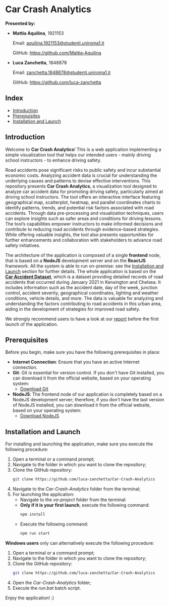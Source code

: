 # Car Crash Analytics
**Presented by:**
- **Mattia Aquilina**, 1921153
  
  Email: aquilina.1921153@studenti.uniroma1.it
  
  GitHub: https://github.com/Mattia-Aquilina
- **Luca Zanchetta**, 1848878

  Email: zanchetta.1848878@studenti.uniroma1.it

  GitHub: https://github.com/luca-zanchetta

## Index
- [Introduction](#introduction)
- [Prerequisites](#prerequisites)
- [Installation and Launch](#installation-and-launch)

## Introduction

Welcome to **Car Crash Analytics**! This is a web application implementing a simple visualization tool that helps our intended users - mainly driving school instructors - to enhance driving safety. 

Road accidents pose significant risks to public safety and incur substantial economic costs. Analyzing
accident data is crucial for understanding the underlying causes and patterns to devise effective
interventions. This repository presents **Car Crash Analytics**, a visualization tool designed to analyze
car accident data for promoting driving safety, particularly aimed at driving school instructors. The
tool offers an interactive interface featuring geographical map, scatterplot, heatmap, and parallel
coordinates charts to identify patterns, trends, and potential risk factors associated with road accidents.
Through data pre-processing and visualization techniques, users can explore insights such as safer
areas and conditions for driving lessons. The tool’s capabilities empower instructors to make informed
decisions and contribute to reducing road accidents through evidence-based strategies. While offering
valuable insights, the tool also presents opportunities for further enhancements and collaboration with
stakeholders to advance road safety initiatives.

The architecture of the application is composed of a single **frontend** node, that is based on a **NodeJS** development server and on the **ReactJS** framework. All the system is able to run on-premise: see the [Installation and Launch](#installation-and-launch) section for further details. The whole application is based on the [**Car Accident Dataset**](https://www.kaggle.com/datasets/nextmillionaire/car-accident-dataset/data), which is a dataset providing detailed records of road accidents that
occurred during January 2021 in Kensington and Chelsea. It includes information such as the accident date, day of the
week, junction control, accident severity, geographical coordinates, lighting and weather conditions, vehicle details, and
more. The data is valuable for analyzing and understanding the factors contributing to road accidents in this urban area,
aiding in the development of strategies for improved road safety.

We strongly recommend users to have a look at our [report](https://github.com/luca-zanchetta/Car-Crash-Analytics/blob/main/Report.pdf) before the first launch of the application.

## Prerequisites
Before you begin, make sure you have the following prerequisites in place:
- **Internet Connection**: Ensure that you have an active Internet connection.
- **Git**: Git is essential for version control. If you don't have Git installed, you can download it from the official website, based on your operating system:
  - [Download Git](https://git-scm.com/downloads)
- **NodeJS**: The frontend node of our application is completely based on a NodeJS development server; therefore, if you don't have the last version of NodeJS installed, you can download it from the official website, based on your operating system:
  - [Download NodeJS](https://nodejs.org/en)

## Installation and Launch
For installing and launching the application, make sure you execute the following procedure:
1. Open a terminal or a command prompt;
2. Navigate to the folder in which you want to clone the repository;
3. Clone the GitHub repository:
   ```bash
   git clone https://github.com/luca-zanchetta/Car-Crash-Analytics
   ```
4. Navigate to the *Car-Crash-Analytics* folder from the terminal;
5. For launching the application:
   - Navigate to the *va-project* folder from the terminal:
   - **Only if it is your first launch**, execute the following command:
     ```bash
     npm install
     ```
   - Execute the following command:
     ```bash
     npm run start
     ```

**Windows users** only can alternatively execute the following procedure:
1. Open a terminal or a command prompt;
2. Navigate to the folder in which you want to clone the repository;
3. Clone the GitHub repository:
   ```bash
   git clone https://github.com/luca-zanchetta/Car-Crash-Analytics
   ```
4. Open the *Car-Crash-Analytics* folder;
5. Execute the *run.bat* batch script.

Enjoy the application! :)
